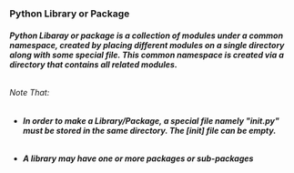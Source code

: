 ### **Python Library or Package**
###### **Python Libaray or package is a collection of modules under a common namespace, created by placing different modules on a single directory along with some special file. This common namespace is created via a directory that contains all related modules.**
###### Note That:
* ###### **In order to make a Library/Package, a special file namely "__init__.py" must be stored in the same directory. The *[__init__]* file can be empty.**
* ###### **A library may have one or more packages or sub-packages**
